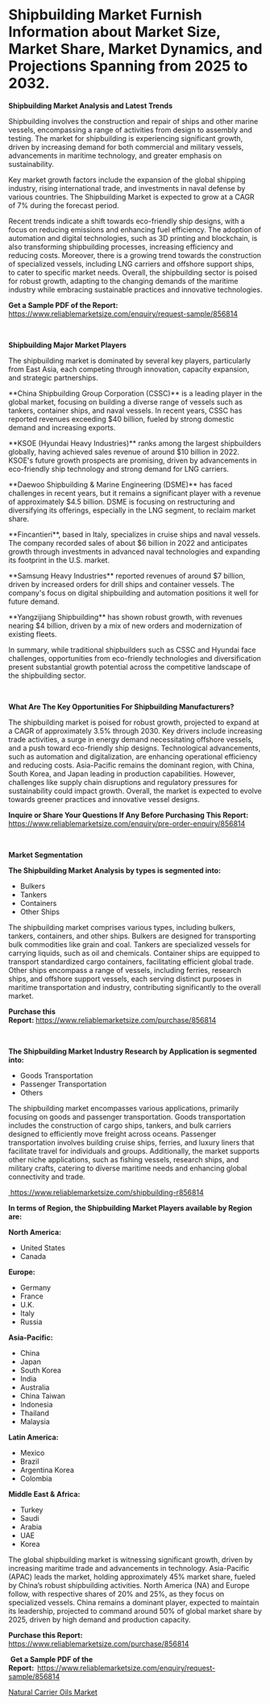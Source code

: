 <p><h1>Shipbuilding Market Furnish Information about Market Size, Market Share, Market Dynamics, and Projections Spanning from 2025 to 2032.</h1></p><p><strong>Shipbuilding Market Analysis and Latest Trends</strong></p>
<p><p>Shipbuilding involves the construction and repair of ships and other marine vessels, encompassing a range of activities from design to assembly and testing. The market for shipbuilding is experiencing significant growth, driven by increasing demand for both commercial and military vessels, advancements in maritime technology, and greater emphasis on sustainability.</p><p>Key market growth factors include the expansion of the global shipping industry, rising international trade, and investments in naval defense by various countries. The Shipbuilding Market is expected to grow at a CAGR of 7% during the forecast period. </p><p>Recent trends indicate a shift towards eco-friendly ship designs, with a focus on reducing emissions and enhancing fuel efficiency. The adoption of automation and digital technologies, such as 3D printing and blockchain, is also transforming shipbuilding processes, increasing efficiency and reducing costs. Moreover, there is a growing trend towards the construction of specialized vessels, including LNG carriers and offshore support ships, to cater to specific market needs. Overall, the shipbuilding sector is poised for robust growth, adapting to the changing demands of the maritime industry while embracing sustainable practices and innovative technologies.</p></p>
<p><strong>Get a Sample PDF of the Report:&nbsp;</strong> <a href="https://www.reliablemarketsize.com/enquiry/request-sample/856814?utm_campaign=2192&utm_medium=2&utm_source=Github&utm_content=ia&utm_term=30012025&utm_id=shipbuilding">https://www.reliablemarketsize.com/enquiry/request-sample/856814</a></p>
<p>&nbsp;</p>
<p><strong>Shipbuilding Major Market Players</strong></p>
<p><p>The shipbuilding market is dominated by several key players, particularly from East Asia, each competing through innovation, capacity expansion, and strategic partnerships. </p><p>**China Shipbuilding Group Corporation (CSSC)** is a leading player in the global market, focusing on building a diverse range of vessels such as tankers, container ships, and naval vessels. In recent years, CSSC has reported revenues exceeding $40 billion, fueled by strong domestic demand and increasing exports.</p><p>**KSOE (Hyundai Heavy Industries)** ranks among the largest shipbuilders globally, having achieved sales revenue of around $10 billion in 2022. KSOE's future growth prospects are promising, driven by advancements in eco-friendly ship technology and strong demand for LNG carriers.</p><p>**Daewoo Shipbuilding & Marine Engineering (DSME)** has faced challenges in recent years, but it remains a significant player with a revenue of approximately $4.5 billion. DSME is focusing on restructuring and diversifying its offerings, especially in the LNG segment, to reclaim market share.</p><p>**Fincantieri**, based in Italy, specializes in cruise ships and naval vessels. The company recorded sales of about $6 billion in 2022 and anticipates growth through investments in advanced naval technologies and expanding its footprint in the U.S. market.</p><p>**Samsung Heavy Industries** reported revenues of around $7 billion, driven by increased orders for drill ships and container vessels. The company's focus on digital shipbuilding and automation positions it well for future demand.</p><p>**Yangzijiang Shipbuilding** has shown robust growth, with revenues nearing $4 billion, driven by a mix of new orders and modernization of existing fleets.</p><p>In summary, while traditional shipbuilders such as CSSC and Hyundai face challenges, opportunities from eco-friendly technologies and diversification present substantial growth potential across the competitive landscape of the shipbuilding sector.</p></p>
<p>&nbsp;</p>
<p><strong>What Are The Key Opportunities For Shipbuilding Manufacturers?</strong></p>
<p><p>The shipbuilding market is poised for robust growth, projected to expand at a CAGR of approximately 3.5% through 2030. Key drivers include increasing trade activities, a surge in energy demand necessitating offshore vessels, and a push toward eco-friendly ship designs. Technological advancements, such as automation and digitalization, are enhancing operational efficiency and reducing costs. Asia-Pacific remains the dominant region, with China, South Korea, and Japan leading in production capabilities. However, challenges like supply chain disruptions and regulatory pressures for sustainability could impact growth. Overall, the market is expected to evolve towards greener practices and innovative vessel designs.</p></p>
<p><strong>Inquire or Share Your Questions If Any Before Purchasing This Report:</strong> <a href="https://www.reliablemarketsize.com/enquiry/pre-order-enquiry/856814?utm_campaign=2192&utm_medium=2&utm_source=Github&utm_content=ia&utm_term=30012025&utm_id=shipbuilding">https://www.reliablemarketsize.com/enquiry/pre-order-enquiry/856814</a></p>
<p>&nbsp;</p>
<p><strong>Market Segmentation</strong></p>
<p><strong>The Shipbuilding Market Analysis by types is segmented into:</strong></p>
<p><ul><li>Bulkers</li><li>Tankers</li><li>Containers</li><li>Other Ships</li></ul></p>
<p><p>The shipbuilding market comprises various types, including bulkers, tankers, containers, and other ships. Bulkers are designed for transporting bulk commodities like grain and coal. Tankers are specialized vessels for carrying liquids, such as oil and chemicals. Container ships are equipped to transport standardized cargo containers, facilitating efficient global trade. Other ships encompass a range of vessels, including ferries, research ships, and offshore support vessels, each serving distinct purposes in maritime transportation and industry, contributing significantly to the overall market.</p></p>
<p><strong>Purchase this Report:&nbsp;</strong><a href="https://www.reliablemarketsize.com/purchase/856814?utm_campaign=2192&utm_medium=2&utm_source=Github&utm_content=ia&utm_term=30012025&utm_id=shipbuilding">https://www.reliablemarketsize.com/purchase/856814</a></p>
<p>&nbsp;</p>
<p><strong>The Shipbuilding Market Industry Research by Application is segmented into:</strong></p>
<p><ul><li>Goods Transportation</li><li>Passenger Transportation</li><li>Others</li></ul></p>
<p><p>The shipbuilding market encompasses various applications, primarily focusing on goods and passenger transportation. Goods transportation includes the construction of cargo ships, tankers, and bulk carriers designed to efficiently move freight across oceans. Passenger transportation involves building cruise ships, ferries, and luxury liners that facilitate travel for individuals and groups. Additionally, the market supports other niche applications, such as fishing vessels, research ships, and military crafts, catering to diverse maritime needs and enhancing global connectivity and trade.</p></p>
<p><a href="https://www.reliablemarketsize.com/shipbuilding-r856814?utm_campaign=2192&utm_medium=2&utm_source=Github&utm_content=ia&utm_term=30012025&utm_id=shipbuilding">&nbsp;https://www.reliablemarketsize.com/shipbuilding-r856814</a></p>
<p><strong>In terms of Region, the Shipbuilding Market Players available by Region are:</strong></p>
<p>
    <p> <strong> North America: </strong>
        <ul>
            <li>United States</li>
            <li>Canada</li>
        </ul>
        </p> 
    <p> <strong> Europe: </strong>
        <ul>
            <li>Germany</li>
            <li>France</li>
            <li>U.K.</li>
            <li>Italy</li>
            <li>Russia</li>
        </ul>
        </p> 
    <p> <strong> Asia-Pacific: </strong>
        <ul>
            <li>China</li>
            <li>Japan</li>
            <li>South Korea</li>
            <li>India</li>
            <li>Australia</li>
            <li>China Taiwan</li>
            <li>Indonesia</li>
            <li>Thailand</li>
            <li>Malaysia</li>
        </ul>
        </p> 
    <p> <strong> Latin America: </strong>
        <ul>
            <li>Mexico</li>
            <li>Brazil</li>
            <li>Argentina Korea</li>
            <li>Colombia</li>
        </ul>
        </p> 
    <p> <strong> Middle East & Africa: </strong>
        <ul>
            <li>Turkey</li>
            <li>Saudi</li>
            <li>Arabia</li>
            <li>UAE</li>
            <li>Korea</li>
        </ul>
    </p>
    </p>
<p><p>The global shipbuilding market is witnessing significant growth, driven by increasing maritime trade and advancements in technology. Asia-Pacific (APAC) leads the market, holding approximately 45% market share, fueled by China’s robust shipbuilding activities. North America (NA) and Europe follow, with respective shares of 20% and 25%, as they focus on specialized vessels. China remains a dominant player, expected to maintain its leadership, projected to command around 50% of global market share by 2025, driven by high demand and production capacity.</p></p>
<p><strong>Purchase this Report: </strong><a href="https://www.reliablemarketsize.com/purchase/856814?utm_campaign=2192&utm_medium=2&utm_source=Github&utm_content=ia&utm_term=30012025&utm_id=shipbuilding">https://www.reliablemarketsize.com/purchase/856814</a></p>
<p>&nbsp;<strong>Get a Sample PDF of the Report:&nbsp;&nbsp;</strong><a href="https://www.reliablemarketsize.com/enquiry/request-sample/856814?utm_campaign=2192&utm_medium=2&utm_source=Github&utm_content=ia&utm_term=30012025&utm_id=shipbuilding">https://www.reliablemarketsize.com/enquiry/request-sample/856814</a></p>
<p><strong></strong></p>
<p><p><a href="https://github.com/letisharempel95/Market-Research-Report-List-1/blob/main/natural-carrier-oils-market.md?utm_campaign=2192&utm_medium=2&utm_source=Github&utm_content=ia&utm_term=30012025&utm_id=shipbuilding">Natural Carrier Oils Market</a></p></p>
